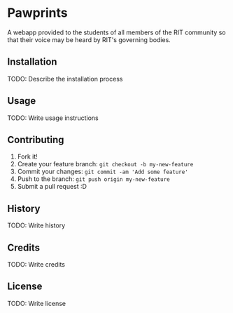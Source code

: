 
[comment]: # (MMMMMMMMMMMMMMMMMMMMMMMMMMMMMMMMMMMMMMMMMMMMMMMMMMMMMMMMMMMMMMMMMMMMMMMMMMMMMMMM)
[comment]: # (MMMMMMMMMMMMMM                                                                 M)
[comment]: # (MMMMMMMMMMMZ                                                                   M)
[comment]: # (MMMMMMMMMO                                                                     M)
[comment]: # (MMMMMMMM                                                                       M)
[comment]: # (MMMMMMN                                                                        M)
[comment]: # (MMMMMZ                Z8DNNNDDOZ$              Z8NMMMMNDO$                     M)
[comment]: # (MMMM$             8MMMMMMMMMMMMMMMMMM$     DMMMMMMMMMMMMMMMMMZ                 M)
[comment]: # (MMMN            $MMMMMMMMMMMMMMMMMMMM    MMMMMMMMMMMMMMMMMMMMMMM               M)
[comment]: # (MMM            8MMMMMMMMMMMMMMMMMMMD   DMMMMMMMMMMMMMMMMMMMMMMMM$              M)
[comment]: # (MMZ           $MMMMMMMMMMMMMMMMMMMD   MMMMMMMMMMMMMMMMMMMMMMMMM                M)
[comment]: # (MM            MMMMMMMMMMMZ$$ONMMMM   MMMMMMMMMMMMMMMMMMMMMMMMM                 M)
[comment]: # (MD            MMMMMMMMMM$           8MMMMMMMMMMM8       $NMMO                  M)
[comment]: # (M             MMMMMMMMMMMMMMMO     $MMMMMMMMMMN                                M)
[comment]: # (M             8MMMMMMMMMMMMMMMMMMMMMMMMMMMMMMM     888888888888888             M)
[comment]: # (M              MMMMMMMMMMMMMMMMMMMMMMMMMMMMMMZ     MMMMMMMMMMMMMMM             M)
[comment]: # (M               8MMMMMMMMMMMMMMMMMMMMMMMMMMMM      MMMMMMMMMMMMMMM             M)
[comment]: # (M                 $MMMMMMMMMMMMMMMMMMMMMMMMMMZ     MMMMMMMMMMMMMMM             M)
[comment]: # (M                     ZMMMMMMMMMMMMMMMMMMMMMMM     NNNNNMMMMMMMMMM             M)
[comment]: # (M                NZ         $NMMMMMMMMMMMMMMMMM         ZMMMMMMMMM             M)
[comment]: # (M              $MMMMM8         MMMMMMMMMMMMMMMMMD$      MMMMMMMMMM             M)
[comment]: # (M             DMMMMMMMMMMMMMMMMMMMMMMMMMMMMMMMMMMMMMMMMMMMMMMMMMMM             M)
[comment]: # (M            MMMMMMMMMMMMMMMMMMMMMMMMMMMMMMMMMMMMMMMMMMMMMMMMMMMMM             M)
[comment]: # (M            MMMMMMMMMMMMMMMMMMMMMMMMMMMMMMMMMMMMMMMMMMMMMMMMMMMMM             M)
[comment]: # (M              DMMMMMMMMMMMMMMMMMMMMMMD$  MMMMMMMMMMMMMMMMMMMMMM              $M)
[comment]: # (M                 OMMMMMMMMMMMMMMMMN$       8MMMMMMMMMMMMMMMM$                MM)
[comment]: # (M                        $$$$$                   $ZZZZZ$$                    OMM)
[comment]: # (M                                                                           8MMM)
[comment]: # (M                                                                          NMMMM)
[comment]: # (M                                                                        ZMMMMMM)
[comment]: # (M                                                                      $MMMMMMMM)
[comment]: # (M                                                                    8MMMMMMMMMM)
[comment]: # (M                                                               $DMMMMMMMMMMMMMM)
[comment]: # (MMMMMMMMMMMMMMMMMMMMMMMMMMMMMMMMMMMMMMMMMMMMMMMMMMMMMMMMMMMMMMMMMMMMMMMMMMMMMMMM)



# Pawprints

A webapp provided to the students of all members of the RIT community so that their voice may 
be heard by RIT's governing bodies.

## Installation

TODO: Describe the installation process

## Usage

TODO: Write usage instructions

## Contributing

1. Fork it!
2. Create your feature branch: `git checkout -b my-new-feature`
3. Commit your changes: `git commit -am 'Add some feature'`
4. Push to the branch: `git push origin my-new-feature`
5. Submit a pull request :D

## History

TODO: Write history

## Credits

TODO: Write credits

## License

TODO: Write license